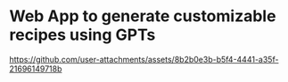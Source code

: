 # Web App to generate customizable recipes using GPTs


https://github.com/user-attachments/assets/8b2b0e3b-b5f4-4441-a35f-21696149718b
